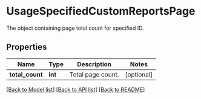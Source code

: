 # UsageSpecifiedCustomReportsPage

The object containing page total count for specified ID.

## Properties
Name | Type | Description | Notes
------------ | ------------- | ------------- | -------------
**total_count** | **int** | Total page count. | [optional] 

[[Back to Model list]](README.md#documentation-for-models) [[Back to API list]](README.md#documentation-for-api-endpoints) [[Back to README]](README.md)


